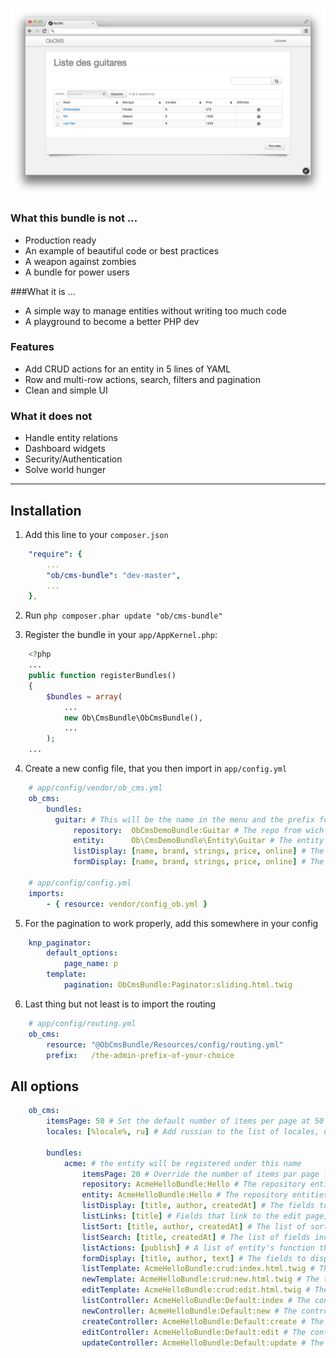 ![Listing Page](/Resources/doc/images/listing.png?raw=true)

### What this bundle is not …
- Production ready
- An example of beautiful code or best practices
- A weapon against zombies
- A bundle for power users
 
###What it is …
- A simple way to manage entities without writing too much code
- A playground to become a better PHP dev

### Features
- Add CRUD actions for an entity in 5 lines of YAML
- Row and multi-row actions, search, filters and pagination
- Clean and simple UI

### What it does not
- Handle entity relations
- Dashboard widgets
- Security/Authentication
- Solve world hunger


***


## Installation
1. Add this line to your `composer.json`
``` yaml
    "require": {
        ...
        "ob/cms-bundle": "dev-master",
        ...
    },
```

2. Run `php composer.phar update "ob/cms-bundle"`

3. Register the bundle in your `app/AppKernel.php`:
``` php
    <?php
    ...
    public function registerBundles()
    {
        $bundles = array(
            ...
            new Ob\CmsBundle\ObCmsBundle(),
            ...
        );
    ...
```

4. Create a new config file, that you then import in `app/config.yml`
``` yaml
    # app/config/vendor/ob_cms.yml
    ob_cms:
        bundles:
          guitar: # This will be the name in the menu and the prefix for translations
              repository:  ObCmsDemoBundle:Guitar # The repo from wich to query
              entity:      Ob\CmsDemoBundle\Entity\Guitar # The entity class
              listDisplay: [name, brand, strings, price, online] # The fields displayed in the listing
              formDisplay: [name, brand, strings, price, online] # The fields displayed in the forms

    # app/config/config.yml
    imports:
        - { resource: vendor/config_ob.yml }
```

5. For the pagination to work properly, add this somewhere in your config
``` yaml
    knp_paginator:
        default_options:
            page_name: p
        template:
            pagination: ObCmsBundle:Paginator:sliding.html.twig
```

6. Last thing but not least is to import the routing
``` yaml
    # app/config/routing.yml
    ob_cms:
        resource: "@ObCmsBundle/Resources/config/routing.yml"
        prefix:   /the-admin-prefix-of-your-choice
```

## All options
``` yaml
    ob_cms:
        itemsPage: 50 # Set the default number of items per page at 50
        locales: [%locale%, ru] # Add russian to the list of locales, on top of the default locale
    
        bundles:
            acme: # the entity will be registered under this name
                itemsPage: 20 # Override the number of items par page for this entity
                repository: AcmeHelloBundle:Hello # The repository entities are queried from
                entity: AcmeHelloBundle:Hello # The repository entities are queried from
                listDisplay: [title, author, createdAt] # The fields to display on the listing page
                listLinks: [title] # Fields that link to the edit page, the first one is a link by default
                listSort: [title, author, createdAt] # The list of sortable fields
                listSearch: [title, createdAt] # The list of fields include in the textSearch, doesn't support foreign keys
                listActions: [publish] # A list of entity's function that can be used as actions in the listing
                formDisplay: [title, author, text] # The fields to display in the create and edit form
                listTemplate: AcmeHelloBundle:crud:index.html.twig # The template to use for this entity's listing page
                newTemplate: AcmeHelloBundle:crud:new.html.twig # The template to use for this entity's creation page
                editTemplate: AcmeHelloBundle:crud:edit.html.twig # The template to use for this entity's edit page
                listController: AcmeHelloBundle:Default:index # The controller action to handle the index action
                newController: AcmeHelloBundle:Default:new # The controller action to handle the new action
                createController: AcmeHelloBundle:Default:create # The controller action to handle the create action
                editController: AcmeHelloBundle:Default:edit # The controller action to handle the edit action
                updateController: AcmeHelloBundle:Default:update # The controller action to handle the update action
```
